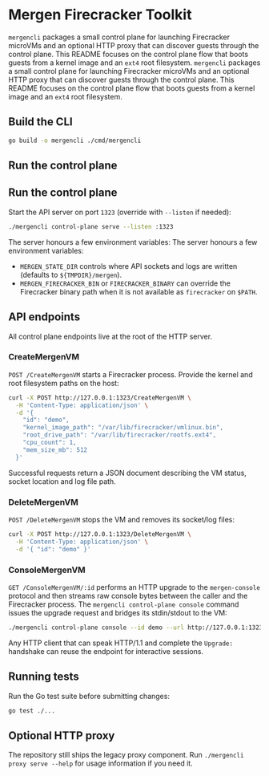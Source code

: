 # Mergen Firecracker Toolkit

`mergencli` packages a small control plane for launching Firecracker microVMs
and an optional HTTP proxy that can discover guests through the control plane.
This README focuses on the control plane flow that boots guests from a kernel
image and an `ext4` root filesystem.
`mergencli` packages a small control plane for launching Firecracker microVMs
and an optional HTTP proxy that can discover guests through the control plane.
This README focuses on the control plane flow that boots guests from a kernel
image and an `ext4` root filesystem.

## Build the CLI

```bash
go build -o mergencli ./cmd/mergencli
```

## Run the control plane

## Run the control plane

Start the API server on port `1323` (override with `--listen` if needed):

```bash
./mergencli control-plane serve --listen :1323
```

The server honours a few environment variables:
The server honours a few environment variables:

- `MERGEN_STATE_DIR` controls where API sockets and logs are written
  (defaults to `${TMPDIR}/mergen`).
- `MERGEN_FIRECRACKER_BIN` or `FIRECRACKER_BINARY` can override the
  Firecracker binary path when it is not available as `firecracker` on `$PATH`.

## API endpoints

All control plane endpoints live at the root of the HTTP server.

### CreateMergenVM

`POST /CreateMergenVM` starts a Firecracker process. Provide the kernel and
root filesystem paths on the host:

```bash
curl -X POST http://127.0.0.1:1323/CreateMergenVM \
  -H 'Content-Type: application/json' \
  -d '{
    "id": "demo",
    "kernel_image_path": "/var/lib/firecracker/vmlinux.bin",
    "root_drive_path": "/var/lib/firecracker/rootfs.ext4",
    "cpu_count": 1,
    "mem_size_mb": 512
  }'
```

Successful requests return a JSON document describing the VM status, socket
location and log file path.

### DeleteMergenVM

`POST /DeleteMergenVM` stops the VM and removes its socket/log files:

```bash
curl -X POST http://127.0.0.1:1323/DeleteMergenVM \
  -H 'Content-Type: application/json' \
  -d '{ "id": "demo" }'
```

### ConsoleMergenVM

`GET /ConsoleMergenVM/:id` performs an HTTP upgrade to the `mergen-console`
protocol and then streams raw console bytes between the caller and the
Firecracker process. The `mergencli control-plane console` command issues the
upgrade request and bridges its stdin/stdout to the VM:

```bash
./mergencli control-plane console --id demo --url http://127.0.0.1:1323
```

Any HTTP client that can speak HTTP/1.1 and complete the `Upgrade:` handshake
can reuse the endpoint for interactive sessions.

## Running tests

Run the Go test suite before submitting changes:

```bash
go test ./...
```

## Optional HTTP proxy

The repository still ships the legacy proxy component. Run
`./mergencli proxy serve --help` for usage information if you need it.
